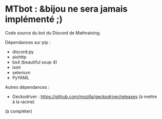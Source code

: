 # MTbot : &bijou ne sera jamais implémenté ;)

Code source du bot du Discord de Mathraining.

Dépendances sur pip :
 - discord.py
 - aiohttp
 - bs4 (beautiful soup 4)
 - lxml
 - selenium
 - PyYAML

Autres dépendances :
 - Geckodriver : https://github.com/mozilla/geckodriver/releases (à mettre à la racine)

(à compléter)

